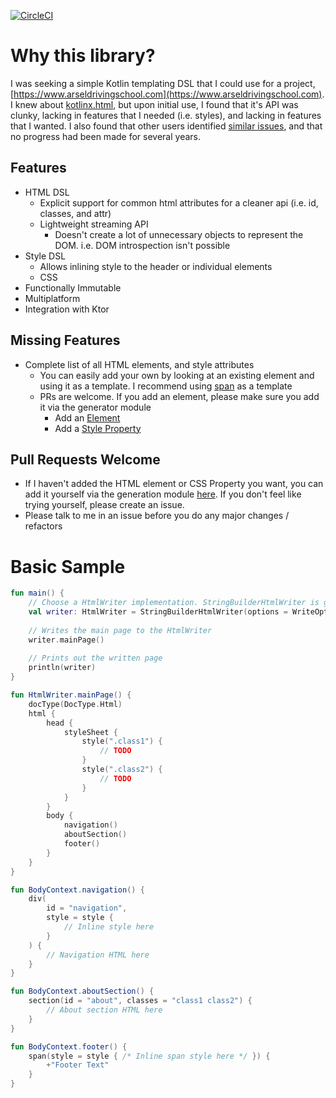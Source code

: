 [![CircleCI](https://circleci.com/gh/ScottPierce/kotlin-html/tree/master.svg?style=svg)](https://circleci.com/gh/ScottPierce/kotlin-html/tree/master)
<!---
This entire library is inline functions, and Jacoco doesn't show inline functions code coverage correctly: https://github.com/jacoco/jacoco/issues/654
[![codecov](https://codecov.io/gh/ScottPierce/kotlin-html/branch/master/graph/badge.svg)](https://codecov.io/gh/ScottPierce/kotlin-html)
-->

# Why this library?
I was seeking a simple Kotlin templating DSL that I could use for a project, 
[https://www.arseldrivingschool.com](https://www.arseldrivingschool.com). I knew about 
[kotlinx.html](https://github.com/Kotlin/kotlinx.html), but upon initial use, I found that it's API was clunky, lacking 
in features that I needed (i.e. styles), and lacking in features that I wanted. I also found that 
other users identified [similar issues](https://github.com/Kotlin/kotlinx.html/issues/31), and that no progress had 
been made for several years.

## Features
* HTML DSL
    * Explicit support for common html attributes for a cleaner api (i.e. id, classes, and attr)
    * Lightweight streaming API
        * Doesn't create a lot of unnecessary objects to represent the DOM. i.e. DOM introspection isn't possible
* Style DSL
    * Allows inlining style to the header or individual elements
    * CSS
* Functionally Immutable
* Multiplatform
* Integration with Ktor

## Missing Features
* Complete list of all HTML elements, and style attributes
    * You can easily add your own by looking at an existing element and using it as a template. I recommend using 
    [span](/kotlin-html/src/genMain/kotlin/dev/scottpierce/html/element/Span.kt) as a template
    * PRs are welcome. If you add an element, please make sure you add it via the generator module
        * Add an [Element](https://github.com/ScottPierce/kotlin-html/blob/master/kotlin-html-generator/src/main/kotlin/dev/scottpierce/html/generate/model/Element.kt)
        * Add a [Style Property](https://github.com/ScottPierce/kotlin-html/blob/master/kotlin-html-generator/src/main/kotlin/dev/scottpierce/html/generate/model/StyleProperty.kt)
    
## Pull Requests Welcome
* If I haven't added the HTML element or CSS Property you want, you can add it yourself via the generation module 
[here](/html-builder-generator/src/main/kotlin/dev/scottpierce/html/generate/Model.kt). If you don't feel like trying 
yourself, please create an issue.
* Please talk to me in an issue before you do any major changes / refactors

# Basic Sample
```Kotlin
fun main() {
    // Choose a HtmlWriter implementation. StringBuilderHtmlWriter is good for testing.
    val writer: HtmlWriter = StringBuilderHtmlWriter(options = WriteOptions.default)
    
    // Writes the main page to the HtmlWriter
    writer.mainPage()
    
    // Prints out the written page
    println(writer)
}

fun HtmlWriter.mainPage() {
    docType(DocType.Html)
    html {
        head {
            styleSheet {
                style(".class1") {
                    // TODO
                }
                style(".class2") {
                    // TODO
                }
            }
        }
        body {
            navigation()
            aboutSection()
            footer()
        }
    }
}

fun BodyContext.navigation() {
    div(
        id = "navigation",
        style = style {
            // Inline style here
        }
    ) {
        // Navigation HTML here
    }
}

fun BodyContext.aboutSection() {
    section(id = "about", classes = "class1 class2") {
        // About section HTML here
    }
}

fun BodyContext.footer() {
    span(style = style { /* Inline span style here */ }) {
        +"Footer Text"
    }
}
```
